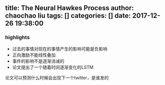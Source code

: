 title: The Neural Hawkes Process
author: chaochao liu
tags: []
categories: []
date: 2017-12-26 19:38:00
---
### highlights
* 过去的事情对现在的事情产生的影响可能是负影响
* 正向激励不能线性叠加
* 事件的影响不是逐渐消减的
* 论文提出了一个随着时间逐渐变化的LSTM

论文可以预测什么时候会出现下一个twitter，是谁发的

